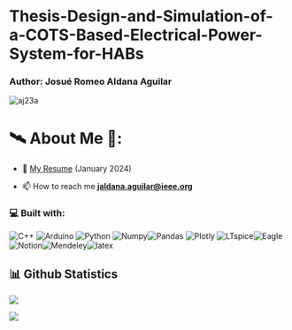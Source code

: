 # Thesis-Design-and-Simulation-of-a-COTS-Based-Electrical-Power-System-for-HABs

<h3 align="left">Author: Josué Romeo Aldana Aguilar </h3>
 <img src="https://komarev.com/ghpvc/?username=aj23a" alt="aj23a" /> 
<p align="left">

# 🛰️ About Me 🔭:

-   📃 [My Resume](./ResearcherCV.pdf) (January 2024)

-   📫 How to reach me **jaldana.aguilar@ieee.org**

<h3 align="left">💻 Built with: </h3>

![C++](https://img.shields.io/badge/-\-000?&logo=cplusplus) ![Arduino](https://img.shields.io/badge/-Arduino-000?&logo=Arduino) ![Python](https://img.shields.io/badge/-Python-000?&logo=Python) ![Numpy](https://img.shields.io/badge/-Numpy-000?&logo=Numpy)![Pandas](https://img.shields.io/badge/-Pandas-000?&logo=Pandas) ![Plotly](https://img.shields.io/badge/-Plotly-000?&logo=Plotly) ![LTspice](https://img.shields.io/badge/-LTspice-000?&logo=LTspice)![Eagle](https://img.shields.io/badge/-Eagle-000?&logo=Eagle)![Notion](https://img.shields.io/badge/-Notion-000?&logo=Notion)![Mendeley](https://img.shields.io/badge/-Mendeley-000?&logo=Mendeley)![latex](https://img.shields.io/badge/-LaTeX-000?&logo=latex)

</p>

<h2 align="left">📊 Github Statistics </h2>
<p align="left">
 <a href="https://git.io/streak-stats">
    <img src="http://github-readme-streak-stats.herokuapp.com?user=aj23a&theme=react&background=0d1117&border=666">
  </a>
</p>

<p align="left"> <img src="https://github-readme-stats.vercel.app/api/top-langs/?username=aj23a&layout=compact&theme=tokyonight&custom_title=Top%20Languages">  </p>
